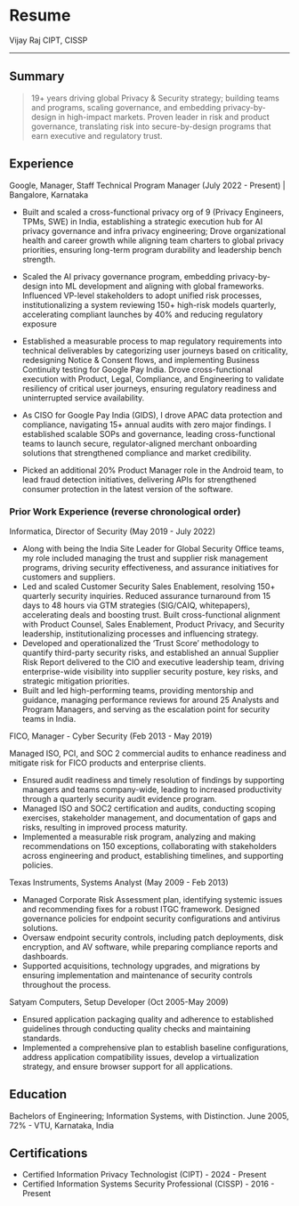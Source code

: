 # Resume

Vijay Raj 
CIPT, CISSP

---
## Summary

>  19+ years driving global Privacy & Security strategy; building teams and programs, scaling governance, and embedding privacy-by-design in high-impact markets. Proven leader in risk and product governance, translating risk into secure-by-design programs that earn executive and regulatory trust.

## Experience

Google, Manager, Staff Technical Program Manager (July 2022 - Present) | Bangalore, Karnataka								          
* Built and scaled a cross-functional privacy org of 9 (Privacy Engineers, TPMs, SWE) in India, establishing a strategic execution hub for AI privacy governance and infra privacy engineering; Drove organizational health and career growth while aligning team charters to global privacy priorities, ensuring long-term program durability and leadership bench strength.

* Scaled the AI privacy governance program, embedding privacy-by-design into ML development and aligning with global frameworks. Influenced VP-level stakeholders to adopt unified risk processes, institutionalizing a system reviewing 150+ high-risk models quarterly, accelerating compliant launches by 40% and reducing regulatory exposure

* Established a measurable process to map regulatory requirements into technical deliverables by categorizing user journeys based on criticality, redesigning Notice & Consent flows, and implementing Business Continuity testing for Google Pay India. Drove cross-functional execution with Product, Legal, Compliance, and Engineering to validate resiliency of critical user journeys, ensuring regulatory readiness and uninterrupted service availability.

* As CISO for Google Pay India (GIDS), I drove APAC data protection and compliance, navigating 15+ annual audits with zero major findings. I established scalable SOPs and governance, leading cross-functional teams to launch secure, regulator-aligned merchant onboarding solutions that strengthened compliance and market credibility.

* Picked an additional 20% Product Manager role in the Android team, to lead fraud detection initiatives, delivering APIs for strengthened consumer protection in the latest version of the software.

### Prior Work Experience (reverse chronological order)

Informatica, Director of Security (May 2019 - July 2022)

* Along with being the India Site Leader for Global Security Office teams, my role included managing the trust and supplier risk management programs, driving security effectiveness, and assurance initiatives for customers and suppliers.
* Led and scaled Customer Security Sales Enablement, resolving 150+ quarterly security inquiries. Reduced assurance turnaround from 15 days to 48 hours via GTM strategies (SIG/CAIQ, whitepapers), accelerating deals and boosting trust. Built cross-functional alignment with Product Counsel, Sales Enablement, Product Privacy, and Security leadership, institutionalizing processes and influencing strategy.
* Developed and operationalized the ‘Trust Score’ methodology to quantify third-party security risks, and established an annual Supplier Risk Report delivered to the CIO and executive leadership team, driving enterprise-wide visibility into supplier security posture, key risks, and strategic mitigation priorities.
* Built and led high-performing teams, providing mentorship and guidance, managing performance reviews for around 25 Analysts and Program Managers, and serving as the escalation point for security teams in India.				                             

FICO, Manager - Cyber Security  (Feb 2013 - May 2019)

Managed ISO, PCI, and SOC 2 commercial audits to enhance readiness and mitigate risk for FICO products and enterprise clients.

* Ensured audit readiness and timely resolution of findings by supporting managers and teams company-wide, leading to increased productivity through a quarterly security audit evidence program.
* Managed ISO and SOC2 certification and audits, conducting scoping exercises, stakeholder management, and documentation of gaps and risks, resulting in improved process maturity.
* Implemented a measurable risk program, analyzing and making recommendations on 150 exceptions, collaborating with stakeholders across engineering and product, establishing timelines, and supporting policies. 

Texas Instruments, Systems Analyst (May 2009 - Feb 2013)
	                                 
* Managed Corporate Risk Assessment plan, identifying systemic issues and recommending fixes for a robust ITGC framework. Designed governance policies for endpoint security configurations and antivirus solutions.
* Oversaw endpoint security controls, including patch deployments, disk encryption, and AV software, while preparing compliance reports and dashboards.
* Supported acquisitions, technology upgrades, and migrations by ensuring implementation and maintenance of security controls throughout the process.

Satyam Computers, Setup Developer (Oct 2005-May 2009) 	
			 	    	     
* Ensured application packaging quality and adherence to established guidelines through conducting quality checks and maintaining standards.
* Implemented a comprehensive plan to establish baseline configurations, address application compatibility issues, develop a virtualization strategy, and ensure browser support for all applications.

## Education

Bachelors of Engineering; Information Systems, with Distinction. June 2005,  72% - VTU, Karnataka, India

## Certifications

* Certified Information Privacy Technologist (CIPT) - 2024 - Present
* Certified Information Systems Security Professional (CISSP) - 2016 - Present
